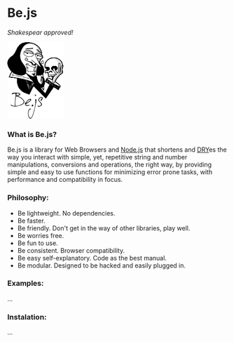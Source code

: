Be.js
=====
_Shakespear approved!_

![to Be.js or not to Be](https://github.com/xenomuta/bejs/raw/master/dist/bejs.gif "to Be.js or not to be")

### What is Be.js?
Be.js is a library for Web Browsers and [Node.js](http://nodejs.org "Node.js") that shortens and [DRY](http://en.wikipedia.org/wiki/DRY "DRY")es the way you interact with simple, yet, repetitive string and number manipulations, conversions and operations, the right way, by providing simple and easy to use functions for minimizing error prone tasks, with performance and compatibility in focus.

### Philosophy:
* Be lightweight. No dependencies.
* Be faster.
* Be friendly. Don't get in the way of other libraries, play well.
* Be worries free.
* Be fun to use.
* Be consistent. Browser compatibility.
* Be easy self-explanatory. Code as the best manual.
* Be modular. Designed to be hacked and easily plugged in.

### Examples:

...

### Instalation:

...

